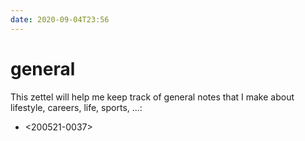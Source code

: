 ```yaml
---
date: 2020-09-04T23:56
---
```


# general

This zettel will help me keep track of general notes that I make about lifestyle, careers, life,
sports, ...:

* <200521-0037>
